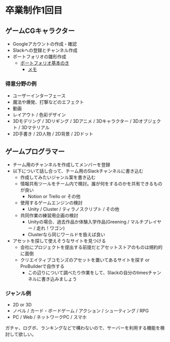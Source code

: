 # 卒業制作1回目

## ゲームCGキャラクター
- Googleアカウントの作成・確認
- Slackへの登録とチャンネル作成
- ポートフォリオの雛形作成
  - [ポートフォリオ基本のき](https://cgworld.jp/special/entrylive-online/vol1/channel/104/)
    - [メモ](https://docs.google.com/document/d/10oJlWgdlyhmemeEHsd87exYVEapaZo3ePxTKDKSICBc/edit#heading=h.x99ni9c7aut)

### 得意分野の例
- ユーザーインターフェース
- 魔法や爆発、打撃などのエフェクト
- 動画
- レイアウト / 色彩デザイン
- 3Dモデリング / 3Dリギング / 3Dアニメ / 3Dキャラクター / 3Dオブジェクト / 3Dマテリアル
- 2D手書き / 2D人物 / 2D背景 / 2Dドット


## ゲームプログラマー
- チーム用のチャンネルを作成してメンバーを登録
- 以下について話し合って、チーム用のSlackチャンネルに書き込む
  - 作成してみたいジャンル案を書き込む
  - 情報共有ツールをチーム内で検討。誰が何をするのかを共有できるものが良い
    - Notion or Trello or その他
  - 使用するゲームエンジンの検討
    - Unity / Cluster / ティラノスクリプト / その他
  - 共同作業の練習用企画の検討
    - Unityの場合、過去作品か体験入学作品(Greening / マルチプレイヤー / 走れ！ワゴン)
    - Clusterなら同じワールドを扱えば良い
- アセットを探して使えそうなサイトを見つける
  - 会社にプロジェクトを提出する前提だとアセットストアのものは規約的に面倒
  - クリエイティブコモンズのアセットを置いてあるサイトを探す or ProBuilderで自作する
    - この辺りについて調べたり作業をして、Slackの自分のtimesチャンネルに書き込みましょう

### ジャンル例
- 2D or 3D
- ノベル / カード・ボードゲーム / アクション / シューティング / RPG
- PC / Web / ネットワークPC / スマホ

ガチャ、ログボ、ランキングなどで構わないので、サーバーを利用する機能を検討して欲しい。
